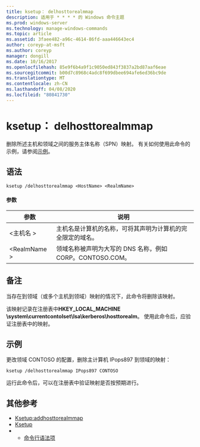 ```yaml
---
title: ksetup： delhosttorealmmap
description: 适用于 * * * * 的 Windows 命令主题
ms.prod: windows-server
ms.technology: manage-windows-commands
ms.topic: article
ms.assetid: 3faee482-a96c-4614-86fd-aaa446643ec4
author: coreyp-at-msft
ms.author: coreyp
manager: dongill
ms.date: 10/16/2017
ms.openlocfilehash: 85e9f6b4a9f1c9050ed843f3837a2bd87aaf6eae
ms.sourcegitcommit: b00d7c8968c4adc8f699dbee694afe6ed36bc9de
ms.translationtype: MT
ms.contentlocale: zh-CN
ms.lasthandoff: 04/08/2020
ms.locfileid: "80841730"
---
```

# <a name="ksetupdelhosttorealmmap"></a>ksetup： delhosttorealmmap



删除所述主机和领域之间的服务主体名称（SPN）映射。 有关如何使用此命令的示例，请参阅[示例](#BKMK_Examples)。

## <a name="syntax"></a>语法

```
ksetup /delhosttorealmmap <HostName> <RealmName>
```

#### <a name="parameters"></a>参数

|参数|说明|
|---------|-----------|
|\<主机名 >|主机名是计算机的名称，可将其声明为计算机的完全限定的域名。|
|\<RealmName >|领域名称被声明为大写的 DNS 名称，例如 CORP。CONTOSO.COM。|

## <a name="remarks"></a>备注

当存在到领域（或多个主机到领域）映射的情况下，此命令将删除该映射。

该映射记录在注册表中**HKEY_LOCAL_MACHINE \system\currentcontolset\lsa\kerberos\hosttorealm**。 使用此命令后，应验证注册表中的映射。

## <a name="examples"></a><a name=BKMK_Examples></a>示例

更改领域 CONTOSO 的配置，删除主计算机 IPops897 到领域的映射：
```
ksetup /delhosttorealmmap IPops897 CONTOSO
```
运行此命令后，可以在注册表中验证映射是否按预期进行。

## <a name="additional-references"></a>其他参考

-   [Ksetup:addhosttorealmmap](ksetup-addhosttorealmmap.md)
-   [Ksetup](ksetup.md)
-   - [命令行语法项](command-line-syntax-key.md)
